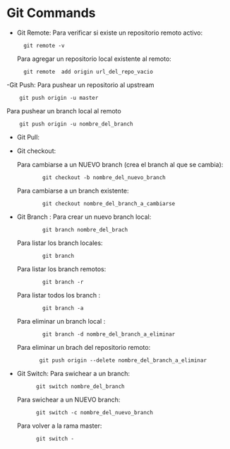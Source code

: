 # Git Commands

- Git Remote: 
    Para verificar si existe un repositorio remoto activo:
    
        git remote -v
    Para agregar un repositorio local existente al remoto:
        
        git remote  add origin url_del_repo_vacio
-Git Push:
    Para pushear un repositorio al upstream
        
        git push origin -u master
   Para pushear un branch local al remoto
    
        git push origin -u nombre_del_branch
    
        
  
- Git Pull:
- Git checkout:

    Para cambiarse a un NUEVO branch (crea el branch al que se cambia):

              git checkout -b nombre_del_nuevo_branch
    Para cambiarse a un branch existente:
              
              git checkout nombre_del_branch_a_cambiarse
    

- Git Branch :
     Para crear un nuevo branch local:
     
              git branch nombre_del_brach
     Para listar los branch locales:
              
              git branch
     Para listar los branch remotos:
              
              git branch -r
     Para listar todos los branch :
              
              git branch -a
     Para eliminar un branch local :
            
              git branch -d nombre_del_branch_a_eliminar
     Para eliminar un brach del repositorio remoto:
            
             git push origin --delete nombre_del_branch_a_eliminar
            
     
               
                     
- Git Switch:
     Para swichear a un branch:
            
            git switch nombre_del_branch
     Para swichear a un NUEVO branch:
            
            git switch -c nombre_del_nuevo_branch
     Para volver a la rama master:
        
            git switch -
    
            
